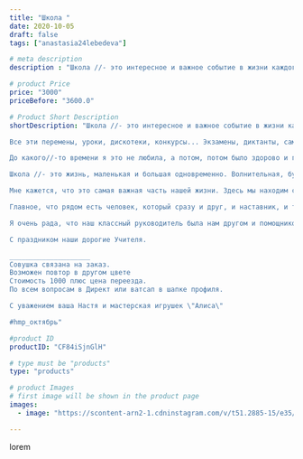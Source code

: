 ```yaml
---
title: "Школа "
date: 2020-10-05
draft: false
tags: ["anastasia24lebedeva"]

# meta description
description : "Школа //- это интересное и важное событие в жизни каждого из нас.  И сколько бы времени не прошло, мне кажется, самые яркие школьные моменты с нами остаются нав"

# product Price
price: "3000"
priceBefore: "3600.0"

# Product Short Description
shortDescription: "Школа //- это интересное и важное событие в жизни каждого из нас.  И сколько бы времени не прошло, мне кажется, самые яркие школьные моменты с нами остаются навсегда.

Все эти перемены, уроки, дискотеки, конкурсы... Экзамены, диктанты, самостоятельные. Чего стоило только выйти к доске не выучив урок... 

До какого//-то времени я это не любила, а потом, потом было здорово и грустно одновременно. Сейчас, спустя столько лет после окончания школы, я вспоминаю это время с улыбкой.

Школа //- это жизнь, маленькая и большая одновременно. Волнительная, бурная, переменчивая.

Мне кажется, что это самая важная часть нашей жизни. Здесь мы находим себя, и понимаем кто мы, хотя не у всех это получается сразу.

Главное, что рядом есть человек, который сразу и друг, и наставник, и товарищ //- это учитель, классный руководитель. 

Я очень рада, что наш классный руководитель была нам другом и помощником. Давала советы и всегда могла выслушать. 

С праздником наши дорогие Учителя. 

____________________
Совушка связана на заказ. 
Возможен повтор в другом цвете 
Стоимость 1000 плюс цена переезда. 
По всем вопросам в Директ или ватсап в шапке профиля. 

С уважением ваша Настя и мастерская игрушек \"Алиса\"

#hmp_октябрь"

#product ID
productID: "CF84iSjnGlH"

# type must be "products"
type: "products"

# product Images
# first image will be shown in the product page
images:
  - image: "https://scontent-arn2-1.cdninstagram.com/v/t51.2885-15/e35/120668241_658950535041671_2812825565664543054_n.jpg?se=7&tp=1&_nc_ht=scontent-arn2-1.cdninstagram.com&_nc_cat=111&_nc_ohc=uLlqjovqVK4AX_Mpn2F&ccb=7-4&oh=fcf587e1416577b807a53163aa2dde48&oe=6084AE7E&ig_cache_key=MjQxMzA1MjE0NzM1NTM4MDAzOQ%3D%3D.2-ccb7-4"

---
```

lorem
